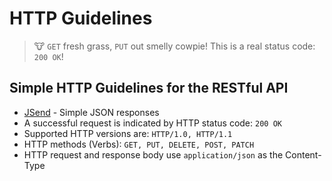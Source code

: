 # HTTP Guidelines

> 🐮 `GET` fresh grass, `PUT` out smelly cowpie! This is a real status code: `200 OK`!

## Simple HTTP Guidelines for the RESTful API

- [JSend](https://github.com/omniti-labs/jsend) - Simple JSON responses
- A successful request is indicated by HTTP status code: `200 OK`
- Supported HTTP versions are: `HTTP/1.0, HTTP/1.1`
- HTTP methods (Verbs): `GET, PUT, DELETE, POST, PATCH`
- HTTP request and response body use `application/json` as the Content-Type
